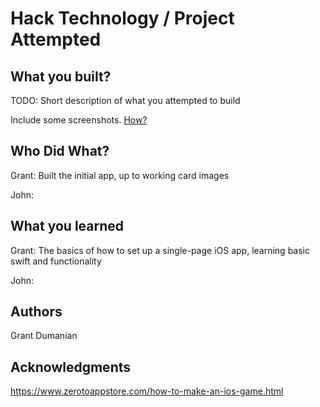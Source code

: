 # Hack Technology / Project Attempted


## What you built? 

TODO: Short description of what you attempted to build

Include some screenshots.
[How?](https://help.github.com/articles/about-readmes/#relative-links-and-image-paths-in-readme-files)

## Who Did What?

Grant: Built the initial app, up to working card images

John:

## What you learned

Grant: The basics of how to set up a single-page iOS app, learning basic swift and functionality

John:

## Authors

Grant Dumanian


## Acknowledgments

https://www.zerotoappstore.com/how-to-make-an-ios-game.html

